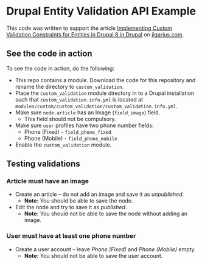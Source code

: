 # Drupal Entity Validation API Example

This code was written to support the article [Implementing Custom Validation
Constraints for Entities in Drupal 8 in Drupal](https://jigarius.com/blog/implementing-custom-validation-constraints-entities-drupal-8) on
[jigarius.com](http://jigarius.com/).

## See the code in action

To see the code in action, do the following:

* This repo contains a module. Download the code for this repository
  and rename the directory to `custom_validation`.
* Place the `custom_validation` module directory in to a Drupal installation
  such that `custom_validation.info.yml` is located at
  `modules/custom/custom_validation/custom_validation.info.yml`.
* Make sure `node.article` has an Image (`field_image`) field.
  * This field should not be compulsory.
* Make sure `user` profiles have two phone number fields:
  * Phone (Fixed) - `field_phone_fixed`
  * Phone (Mobile) - `field_phone_mobile`
* Enable the `custom_validation` module.

## Testing validations

### Article must have an image

* Create an article – do not add an image and save it as *unpublished*.
  * **Note:** You should be able to save the node.
* Edit the node and try to save it as *published*.
  * **Note:** You should not be able to save the node without adding an image.

### User must have at least one phone number

* Create a user account – leave *Phone (Fixed)* and *Phone (Mobile)* empty.
  * **Note:** You should not be able to save the user account.
